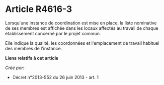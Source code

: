 # Article R4616-3

Lorsqu'une instance de coordination est mise en place, la liste nominative de ses membres est affichée dans les locaux
affectés au travail de chaque établissement concerné par le projet commun. 

Elle indique la qualité, les coordonnées et l'emplacement de travail habituel des membres de l'instance.

**Liens relatifs à cet article**

_Créé par_:

  - Décret n°2013-552 du 26 juin 2013 - art. 1
